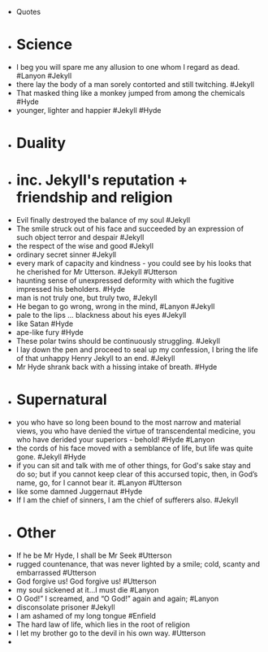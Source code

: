 - Quotes
- # Science
- I beg you will spare me any allusion to one whom I regard as dead. #Lanyon #Jekyll
- there lay the body of a man sorely contorted and still twitching. #Jekyll
- That masked thing like a monkey jumped from among the chemicals #Hyde
- younger, lighter and happier #Jekyll #Hyde
- # Duality
- # inc. Jekyll's reputation + friendship and religion
- Evil finally destroyed the balance of my soul #Jekyll
- The smile struck out of his face and succeeded by an expression of such object terror and despair #Jekyll
- the respect of the wise and good #Jekyll
- ordinary secret sinner #Jekyll
- every mark of capacity and kindness - you could see by his looks that he cherished for Mr Utterson. #Jekyll #Utterson
- haunting sense of unexpressed deformity with which the fugitive impressed his beholders. #Hyde
- man is not truly one, but truly two, #Jekyll
- He began to go wrong, wrong in the mind, #Lanyon #Jekyll
- pale to the lips ... blackness about his eyes #Jekyll
- like Satan #Hyde
- ape-like fury #Hyde
- These polar twins should be continuously struggling. #Jekyll
- I lay down the pen and proceed to seal up my confession, I bring the life of that unhappy Henry Jekyll to an end. #Jekyll
- Mr Hyde shrank back with a hissing intake of breath.  #Hyde
- # Supernatural
- you who have so long been bound to the most narrow and material  views, you who have denied the virtue of transcendental medicine, you  who have derided your superiors - behold! #Hyde #Lanyon
- the cords of his face moved with a semblance of life, but life was quite gone. #Jekyll #Hyde
- if you can sit and talk with me of other things, for God's sake stay and  do so; but if you cannot keep clear of this accursed topic, then, in  God’s name, go, for I cannot bear it. #Lanyon #Utterson
- like some damned Juggernaut #Hyde
- If I am the chief of sinners, I am the chief of sufferers also. #Jekyll
- # Other
- If he be Mr Hyde, I shall be Mr Seek #Utterson
- rugged countenance, that was never lighted by a smile; cold, scanty and embarrassed #Utterson
- God forgive us! God forgive us! #Utterson
- my soul sickened at it...I must die  #Lanyon
- O God!” I screamed, and “O God!” again and again; #Lanyon
- disconsolate prisoner #Jekyll
- I am ashamed of my long tongue #Enfield
- The hard law of life, which lies in the root of religion
- I let my brother go to the devil in his own way. #Utterson
- 
